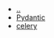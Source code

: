 * [..](/06_Python/README.md)
* [Pydantic](/06_Python/一些库/Pydantic.md)
* [celery](/06_Python/一些库/celery.md)